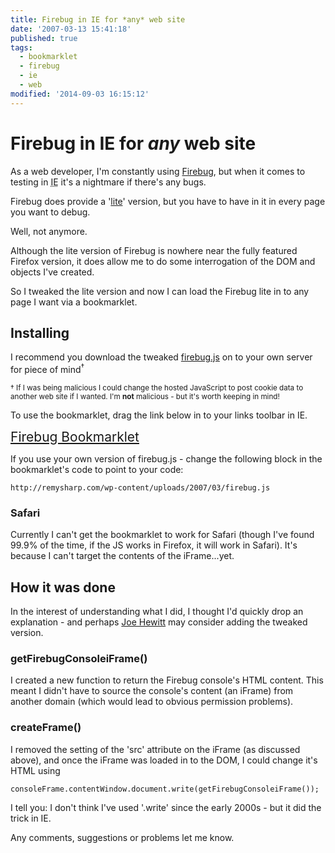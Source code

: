 ```yaml
---
title: Firebug in IE for *any* web site
date: '2007-03-13 15:41:18'
published: true
tags:
  - bookmarklet
  - firebug
  - ie
  - web
modified: '2014-09-03 16:15:12'
---
```

# Firebug in IE for *any* web site

As a web developer, I'm constantly using [Firebug](http://getfirebug.com), but when it comes to testing in <abbr title="Internet Explorer">IE</abbr> it's a nightmare if there's any bugs.

Firebug does provide a '[lite](http://getfirebug.com/lite.html)' version, but you have to have in it in every page you want to debug.

Well, not anymore.


<!--more-->

Although the lite version of Firebug is nowhere near the fully featured Firefox version, it does allow me to do some interrogation of the DOM and objects I've created.

So I tweaked the lite version and now I can load the Firebug lite in to any page I want via a bookmarklet.

## Installing

I recommend you download the tweaked [firebug.js](http://remysharp.com/wp-content/uploads/2007/03/firebug.js) on to your own server for piece of mind<sup>&dagger;</sup>

<small>&dagger; If I was being malicious I could change the hosted JavaScript to post cookie data to another web site if I wanted.  I'm **not** malicious - but it's worth keeping in mind!</small>

To use the bookmarklet, drag the link below in to your links toolbar in IE.

<a href="javascript:var h=document.getElementsByTagName('html');h[0].setAttribute('debug', 'true');if (!document.getElementById('_fb')) { var q=document.createElement('script');q.setAttribute('id', '_fb');q.setAttribute('src', 'http://remysharp.com/wp-content/uploads/2007/03/firebug.js');document.getElementsByTagName('body')[0].appendChild(q);void(q);}else{void(window.console.open());}" style="font-size: 150%;">Firebug Bookmarklet</a>

If you use your own version of firebug.js - change the following block in the bookmarklet's code to point to your code:

`http://remysharp.com/wp-content/uploads/2007/03/firebug.js`

### Safari

Currently I can't get the bookmarklet to work for Safari (though I've found 99.9% of the time, if the JS works in Firefox, it will work in Safari).  It's because I can't target the contents of the iFrame...yet.

## How it was done

In the interest of understanding what I did, I thought I'd quickly drop an explanation - and perhaps [Joe Hewitt](http://joehewitt.com/about.php) may consider adding the tweaked version.

### getFirebugConsoleiFrame() 

I created a new function to return the Firebug console's HTML content.  This meant I didn't have to source the console's content (an iFrame) from another domain (which would lead to obvious permission problems).

### createFrame()

I removed the setting of the 'src' attribute on the iFrame (as discussed above), and once the iFrame was loaded in to the DOM, I could change it's HTML using

`consoleFrame.contentWindow.document.write(getFirebugConsoleiFrame());`

I tell you: I don't think I've used '.write' since the early 2000s - but it did the trick in IE.

Any comments, suggestions or problems let me know.
